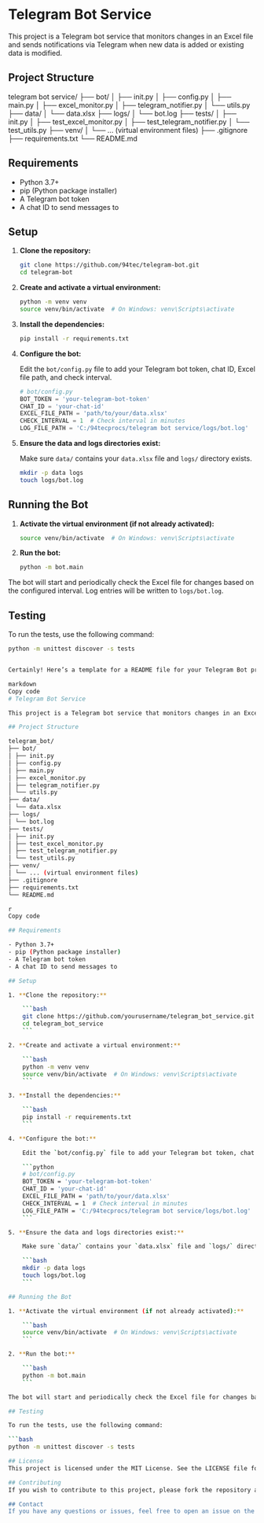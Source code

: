 # Telegram Bot Service

This project is a Telegram bot service that monitors changes in an Excel file and sends notifications via Telegram when new data is added or existing data is modified.

## Project Structure

telegram bot service/
├── bot/
│ ├── init.py
│ ├── config.py
│ ├── main.py
│ ├── excel_monitor.py
│ ├── telegram_notifier.py
│ └── utils.py
├── data/
│ └── data.xlsx
├── logs/
│ └── bot.log
├── tests/
│ ├── init.py
│ ├── test_excel_monitor.py
│ ├── test_telegram_notifier.py
│ └── test_utils.py
├── venv/
│ └── ... (virtual environment files)
├── .gitignore
├── requirements.txt
└── README.md


## Requirements

- Python 3.7+
- pip (Python package installer)
- A Telegram bot token
- A chat ID to send messages to

## Setup

1. **Clone the repository:**

    ```bash
    git clone https://github.com/94tec/telegram-bot.git
    cd telegram-bot
    ```

2. **Create and activate a virtual environment:**

    ```bash
    python -m venv venv
    source venv/bin/activate  # On Windows: venv\Scripts\activate
    ```

3. **Install the dependencies:**

    ```bash
    pip install -r requirements.txt
    ```

4. **Configure the bot:**

    Edit the `bot/config.py` file to add your Telegram bot token, chat ID, Excel file path, and check interval.

    ```python
    # bot/config.py
    BOT_TOKEN = 'your-telegram-bot-token'
    CHAT_ID = 'your-chat-id'
    EXCEL_FILE_PATH = 'path/to/your/data.xlsx'
    CHECK_INTERVAL = 1  # Check interval in minutes
    LOG_FILE_PATH = 'C:/94tecprocs/telegram bot service/logs/bot.log'
    ```

5. **Ensure the data and logs directories exist:**

    Make sure `data/` contains your `data.xlsx` file and `logs/` directory exists.

    ```bash
    mkdir -p data logs
    touch logs/bot.log
    ```

## Running the Bot

1. **Activate the virtual environment (if not already activated):**

    ```bash
    source venv/bin/activate  # On Windows: venv\Scripts\activate
    ```

2. **Run the bot:**

    ```bash
    python -m bot.main
    ```

The bot will start and periodically check the Excel file for changes based on the configured interval. Log entries will be written to `logs/bot.log`.

## Testing

To run the tests, use the following command:

```bash
python -m unittest discover -s tests


Certainly! Here’s a template for a README file for your Telegram Bot project. This file provides an overview of the project, instructions on how to set it up, and how to run it. Save this content to a file named README.md in your project root directory.

markdown
Copy code
# Telegram Bot Service

This project is a Telegram bot service that monitors changes in an Excel file and sends notifications via Telegram when new data is added or existing data is modified.

## Project Structure

telegram_bot/
├── bot/
│ ├── init.py
│ ├── config.py
│ ├── main.py
│ ├── excel_monitor.py
│ ├── telegram_notifier.py
│ └── utils.py
├── data/
│ └── data.xlsx
├── logs/
│ └── bot.log
├── tests/
│ ├── init.py
│ ├── test_excel_monitor.py
│ ├── test_telegram_notifier.py
│ └── test_utils.py
├── venv/
│ └── ... (virtual environment files)
├── .gitignore
├── requirements.txt
└── README.md

r
Copy code

## Requirements

- Python 3.7+
- pip (Python package installer)
- A Telegram bot token
- A chat ID to send messages to

## Setup

1. **Clone the repository:**

    ```bash
    git clone https://github.com/yourusername/telegram_bot_service.git
    cd telegram_bot_service
    ```

2. **Create and activate a virtual environment:**

    ```bash
    python -m venv venv
    source venv/bin/activate  # On Windows: venv\Scripts\activate
    ```

3. **Install the dependencies:**

    ```bash
    pip install -r requirements.txt
    ```

4. **Configure the bot:**

    Edit the `bot/config.py` file to add your Telegram bot token, chat ID, Excel file path, and check interval.

    ```python
    # bot/config.py
    BOT_TOKEN = 'your-telegram-bot-token'
    CHAT_ID = 'your-chat-id'
    EXCEL_FILE_PATH = 'path/to/your/data.xlsx'
    CHECK_INTERVAL = 1  # Check interval in minutes
    LOG_FILE_PATH = 'C:/94tecprocs/telegram bot service/logs/bot.log'
    ```

5. **Ensure the data and logs directories exist:**

    Make sure `data/` contains your `data.xlsx` file and `logs/` directory exists.

    ```bash
    mkdir -p data logs
    touch logs/bot.log
    ```

## Running the Bot

1. **Activate the virtual environment (if not already activated):**

    ```bash
    source venv/bin/activate  # On Windows: venv\Scripts\activate
    ```

2. **Run the bot:**

    ```bash
    python -m bot.main
    ```

The bot will start and periodically check the Excel file for changes based on the configured interval. Log entries will be written to `logs/bot.log`.

## Testing

To run the tests, use the following command:

```bash
python -m unittest discover -s tests

## License
This project is licensed under the MIT License. See the LICENSE file for details.

## Contributing
If you wish to contribute to this project, please fork the repository and create a pull request with your changes. Ensure your code follows the project's coding standards and passes all tests.

## Contact
If you have any questions or issues, feel free to open an issue on the repository or contact me at fixtone94tec@gmail.com.


